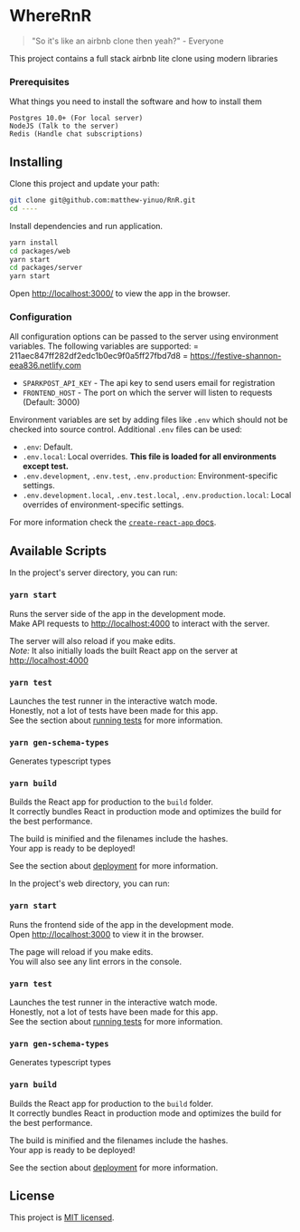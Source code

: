# WhereRnR

> "So it's like an airbnb clone then yeah?" - Everyone

This project contains a full stack airbnb lite clone using modern libraries

### Prerequisites

What things you need to install the software and how to install them

```
Postgres 10.0+ (For local server)
NodeJS (Talk to the server)
Redis (Handle chat subscriptions)
```

## Installing

Clone this project and update your path:

```sh
git clone git@github.com:matthew-yinuo/RnR.git
cd ----
```

Install dependencies and run application.

```sh
yarn install
cd packages/web
yarn start
cd packages/server
yarn start
```

Open [http://localhost:3000/](http://localhost:3000/) to view the app in the browser.

### Configuration

All configuration options can be passed to the server using environment variables. The following variables are supported:
 = 211aec847ff282df2edc1b0ec9f0a5ff27fbd7d8
 = https://festive-shannon-eea836.netlify.com

- `SPARKPOST_API_KEY` - The api key to send users email for registration
- `FRONTEND_HOST` - The port on which the server will listen to requests (Default: 3000)

Environment variables are set by adding files like `.env` which should not be checked into source control. Additional `.env` files can be used:

- `.env`: Default.
- `.env.local`: Local overrides. **This file is loaded for all environments except test.**
- `.env.development`, `.env.test`, `.env.production`: Environment-specific settings.
- `.env.development.local`, `.env.test.local`, `.env.production.local`: Local overrides of environment-specific settings.

For more information check the [`create-react-app` docs](https://github.com/facebook/create-react-app/blob/master/packages/react-scripts/template/README.md#adding-development-environment-variables-in-env).

## Available Scripts

In the project's server directory, you can run:


### `yarn start`

Runs the server side of the app in the development mode.<br>
Make API requests to [http://localhost:4000](http://localhost:4000) to interact with the server.

The server will also reload if you make edits.<br>
_Note:_ It also initially loads the built React app on the server at [http://localhost:4000](http://localhost:4000)


### `yarn test`

Launches the test runner in the interactive watch mode.<br>
Honestly, not a lot of tests have been made for this app. <br>
See the section about [running tests](#running-tests) for more information.

### `yarn gen-schema-types`

Generates typescript types


### `yarn build`

Builds the React app for production to the `build` folder.<br>
It correctly bundles React in production mode and optimizes the build for the best performance.

The build is minified and the filenames include the hashes.<br>
Your app is ready to be deployed!

See the section about [deployment](#deployment) for more information.


In the project's web directory, you can run:

### `yarn start`

Runs the frontend side of the app in the development mode.<br>
Open [http://localhost:3000](http://localhost:3000) to view it in the browser.

The page will reload if you make edits.<br>
You will also see any lint errors in the console.


### `yarn test`

Launches the test runner in the interactive watch mode.<br>
Honestly, not a lot of tests have been made for this app. <br>
See the section about [running tests](#running-tests) for more information.

### `yarn gen-schema-types`

Generates typescript types

### `yarn build`

Builds the React app for production to the `build` folder.<br>
It correctly bundles React in production mode and optimizes the build for the best performance.

The build is minified and the filenames include the hashes.<br>
Your app is ready to be deployed!

See the section about [deployment](#deployment) for more information.


## License

This project is [MIT licensed](./LICENSE.md).

